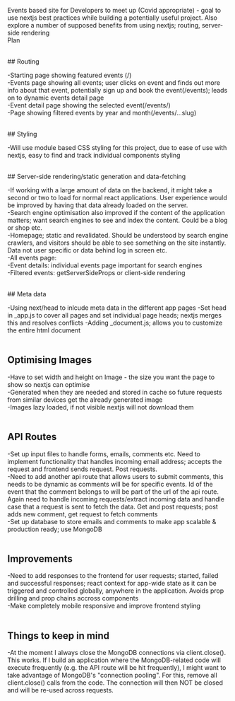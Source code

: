 Events based site for Developers to meet up (Covid appropriate) - goal to use nextjs best practices while building a potentially useful project. Also explore a number of supposed benefits from using nextjs; routing, server-side rendering<br>
Plan<br>
<br>

## Routing<br>

-Starting page showing featured events (/)<br>
-Events page showing all events; user clicks on event and finds out more info about that event, potentially sign up and book the event(/events); leads on to dynamic events detail page<br>
-Event detail page showing the selected event(/events/<some-id>)<br>
-Page showing filtered events by year and month(/events/...slug)<br>
<br>

## Styling<br>

-Will use module based CSS styling for this project, due to ease of use with nextjs, easy to find and track individual components styling<br>
<br>

## Server-side rendering/static generation and data-fetching<br>

-If working with a large amount of data on the backend, it might take a second or two to load for normal react applications. User experience would be improved by having that data already loaded on the server.<br>
-Search engine optimisation also improved if the content of the application matters; want search engines to see and index the content. Could be a blog or shop etc. <br>
-Homepage; static and revalidated. Should be understood by search engine crawlers, and visitors should be able to see something on the site instantly. Data not user specific or data behind log in screen etc. <br>
-All events page: <br>
-Event details: individual events page important for search engines<br>
-Filtered events: getServerSideProps or client-side rendering<br>
<br>

## Meta data

-Using next/head to inlcude meta data in the different app pages
-Set head in \_app.js to cover all pages and set individual page heads; nextjs merges this and resolves conflicts
-Adding \_document.js; allows you to customize the entire html document<br>
<br>

## Optimising Images<br>

-Have to set width and height on Image - the size you want the page to show so nextjs can optimise<br>
-Generated when they are needed and stored in cache so future requests from similar devices get the already generated image<br>
-Images lazy loaded, if not visible nextjs will not download them<br>
<br>

## API Routes<br>

-Set up input files to handle forms, emails, comments etc. Need to implement functionality that handles incoming email address; accepts the request and frontend sends request. Post requests.<br>
-Need to add another api route that allows users to submit comments, this needs to be dynamic as comments will be for specific events. Id of the event that the comment belongs to will be part of the url of the api route. Again need to handle incoming requests/extract incoming data and handle case that a request is sent to fetch the data. Get and post requests; post adds new comment, get request to fetch comments<br>
-Set up database to store emails and comments to make app scalable & production ready; use MongoDB<br>
<br>

## Improvements<br>

-Need to add responses to the frontend for user requests; started, failed and successful responses; react context for app-wide state as it can be triggered and controlled globally, anywhere in the application. Avoids prop drilling and prop chains accross components<br>
-Make completely mobile responsive and improve frontend styling
<br><br>

## Things to keep in mind<br>

-At the moment I always close the MongoDB connections via client.close(). This works. If I build an application where the MongoDB-related code will execute frequently (e.g. the API route will be hit frequently), I might want to take advantage of MongoDB's "connection pooling". For this, remove all client.close() calls from the code. The connection will then NOT be closed and will be re-used across requests.<br>
